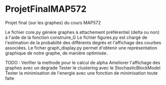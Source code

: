 # ProjetFinalMAP572
Projet final (sur les graphes) du cours MAP572

Le fichier core.py génère graphes à attachement préférentiel (delta ou non) à l'aide de la fonction construire_G
Le fichier figures.py est chargé de l'estimation de la probabilté des différents degrés et l'affichage des courbes associées.
Le ficher graph_display.py permet d'obtenir une représentation graphique de notre graphe, de manière optimisée. 

TODO : 
Verifier la methode pour le calcul de alpha
Ameliorer l'affichage des graphes avec un degrade
Tester le clustering avec le StochasticBlockModel
Tester la minimisation de l'energie avec une fonction de minimisation toute faite

